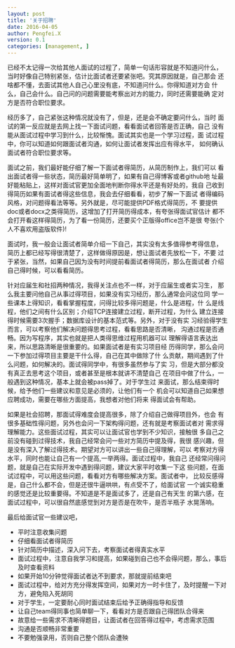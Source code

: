 ```yaml
---
layout: post
title: '关于招聘'
date: 2016-04-05
author: Pengfei.X
version: 0.1
categories: [management, ]
---
```


已经不太记得一次给其他人面试的过程了，简单一句话形容就是不知道问什么，
当时好像自己特别紧张，估计比面试者还要紧张吧。究其原因就是，自己那会
还啥都不懂，去面试其他人自己心里没有底，不知道问什么。你得知道对方会
什么，自己会什么。自己问的问题需要能考察出对方的能力，同时还需要能确
定对方是否符合职位要求。

经历多了，自己紧张这种情况就没有了，但是，还是会不确定要问什么，当时
面试的第一反应就是去网上找一下面试问题，看看面试者回答是否正确，自己
没有能从面试过程中学习到什么，比较惭愧。面试其实也是一个学习过程，面
试过程中，你可以知道如何跟面试者沟通，如何让面试者发挥出应有得水平，
如何确认面试者符合职位要求等。

面试之前，我们最好能仔细了解一下面试者得简历，从简历制作上，我们可以
看出面试者得一些状态，简历最好简单明了，如果有自己得博客或者github地
址最好能粘贴上，这样对面试官更加全面地判断你得水平还是有好处的，我自
己收到得简历如果有面试者得这些信息，我会去仔细看看，初步了解一下面试
者得编码风格，对问题得看法等等。另外就是，尽可能提供PDF格式得简历，不
要提供doc或者docx之类得简历，这增加了打开简历得成本，有夸张得面试官估计
都不会打开看这样得简历，为了看一份简历，还要买个正版得office岂不是很
夸张(个人不喜欢用盗版软件)!

面试时，我一般会让面试者简单介绍一下自己，其实没有太多值得参考得信息，
简历上都已经写得很清楚了，这样做得原因是，想让面试者先放松一下，不要
过于紧张，当然，如果自己因为没有时间提前看面试者得简历，那么在面试者
介绍自己得时候，可以看看简历。

针对应届生和社招两种情况，我得关注点也不一样，对于应届生或者实习生，
那么我主要问他自己从事过得项目，如果没有实习经历，那么通常会问这位同
学一些课本上得知识，看看掌握程度，问得比较多得问题是，什么是进程，什
么是线程，他们之间有什么区别；介绍TCP连接建立过程，断开过程，为什么
建立连接得时候需要3次握手；数据库设计的基本范式等。另外，对于没有实
习经验得学生而言，可以考察他们解决问题得思考过程，看看思路是否清晰，
沟通过程是否通畅。因为写程序，其实也就是把人类得思维过程用机器可以
理解得语言表达出来，所以思路清晰是很重要的。如果面试者是有实习项目经
历得同学，那么会问一下参加过得项目主要是干什么得，自己在其中做除了什
么贡献，期间遇到了什么问题，如何解决的。面试得同学中，有很多虽然参与了实
习，但是大部分都没有真正去思考这个项目，或者甚至是根本就讲不清楚自己
在项目中做了什么，一般遇到这种情况，基本上就会被pass掉了。对于学生过
来面试，那么结束得时候，给予他们一些建议和意见是必须的，让他们有一个
机会可以知道自己如果想应聘成功，需要在哪些方面提高，我想者对他们将来
得面试会有帮助。

如果是社会招聘，那面试得难度会提高很多，除了介绍自己做得项目外，也会
有很多基础性得问题，另外也会问一下架构得问题，还有就是考察面试者对
需求得理解能力。这些面试过程，其实可以让面试官也学到不少知识，接触很
多自己之前没有碰到过得技术，我自己经常会问一些对方简历中提及得，我很
感兴趣，但是没有深入了解过得技术。期望对方可以讲出一些自己得理解，可以
考察对方得水平，同时也能让自己有一个提高,一举两得。面试过程中，我自己
还经常问得问题，就是自己在实际开发中遇到得问题，建议大家平时收集一下这
些问题，在面试过程中，可以用这些问题，看看对方有哪些解决方案。面试者中，
比较反感得是，自己什么都不会，但是还很牛逼哄哄，有点受不了，给面试官
一个诚实稳重的感觉还是比较重要得。不知道是不是面试多了，还是自己有天生
的第六感，在面试过程中，可以很自然底感觉到对方是否是在吹牛，是否半瓶子
水晃荡响。

最后给面试官一些建议吧，

- 平时注意收集问题
- 仔细看面试者得简历
- 针对简历中描述，深入问下去，考察面试者得真实水平
- 面试过程中，注意自我学习和提高，如果碰到自己也不会得问题，那么，事后及时查看资料
- 如果开始10分钟觉得面试者达不到要求，那就提前结束吧
- 面试过程中，给对方充分得发挥空间，如果对方一时卡住了，及时提醒一下对方，避免陷入死胡同
- 对于学生，一定要耐心同时面试结束后给予正确得指导和反馈
- 让自己team得同事也简单聊一下，看看对方是否跟自己得团队合得来
- 故意给一些需求不清晰得题目，让面试者在回答得过程中，考虑需求范围
- 沟通是否顺畅非常重要
- 不要勉强录用，否则自己整个团队会遭殃
